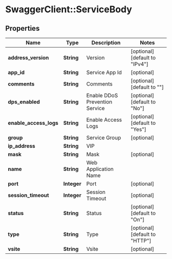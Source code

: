 # SwaggerClient::ServiceBody

## Properties
Name | Type | Description | Notes
------------ | ------------- | ------------- | -------------
**address_version** | **String** | Version | [optional] [default to &quot;IPv4&quot;]
**app_id** | **String** | Service App Id | [optional] 
**comments** | **String** | Comments | [optional] [default to &quot;&quot;]
**dps_enabled** | **String** | Enable DDoS Prevention Service | [optional] [default to &quot;No&quot;]
**enable_access_logs** | **String** | Enable Access Logs | [optional] [default to &quot;Yes&quot;]
**group** | **String** | Service Group | [optional] 
**ip_address** | **String** | VIP | 
**mask** | **String** | Mask | [optional] 
**name** | **String** | Web Application Name | 
**port** | **Integer** | Port | [optional] 
**session_timeout** | **Integer** | Session Timeout | [optional] 
**status** | **String** | Status | [optional] [default to &quot;On&quot;]
**type** | **String** | Type | [optional] [default to &quot;HTTP&quot;]
**vsite** | **String** | Vsite | [optional] 


